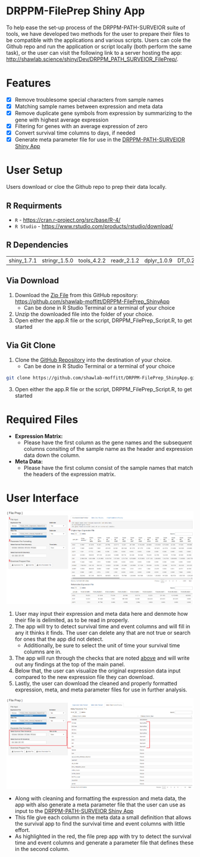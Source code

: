 # DRPPM-FilePrep Shiny App

To help ease the set-up process of the DRPPM-PATH-SURVEIOR suite of tools, we have developed two methods for the user to prepare their files to be compatible with the applications and various scripts. Users can cole the Github repo and run the application or script locally (both perform the same task), or the user can visit the following link to a server hosting the app: http://shawlab.science/shiny/Dev/DRPPM_PATH_SURVEIOR_FilePrep/.

# Features

- [x] Remove troublesome special characters from sample names
- [x] Matching sample names between expression and meta data
- [x] Remove duplicate gene symbols from expression by summarizing to the gene with highest average expression
- [x] Filtering for genes with an average expression of zero
- [x] Convert survival time columns to days, if needed
- [x] Generate meta parameter file for use in the [DRPPM-PATH-SURVEIOR Shiny App](https://github.com/shawlab-moffitt/DRPPM-PATH-SURVEIOR-Suite/tree/main/2-DRPPM-PATH-SURVEIOR-InteractiveApp)

# User Setup

Users download or cloe the Github repo to prep their data locally.

## R Requirments

* `R` - https://cran.r-project.org/src/base/R-4/
* `R Studio` - https://www.rstudio.com/products/rstudio/download/

## R Dependencies

|  |  |  |  |  |  |
| --- | --- | --- | --- | --- | --- |
| shiny_1.7.1 | stringr_1.5.0 | tools_4.2.2 | readr_2.1.2 | dplyr_1.0.9 | DT_0.23 |

## Via Download

1. Download the [Zip File](https://github.com/shawlab-moffitt/DRPPM-FilePrep_ShinyApp/archive/refs/heads/main.zip) from this GitHub repository: https://github.com/shawlab-moffitt/DRPPM-FilePrep_ShinyApp
   * Can be done in R Studio Terminal or a terminal of your choice
2. Unzip the downloaded file into the folder of your choice.
4. Open either the app.R file or the script, DRPPM_FilePrep_Script.R, to get started

## Via Git Clone

1. Clone the [GitHub Repository](https://github.com/shawlab-moffitt/DRPPM-FilePrep_ShinyApp.git) into the destination of your choice.
   * Can be done in R Studio Terminal or a terminal of your choice
```bash
git clone https://github.com/shawlab-moffitt/DRPPM-FilePrep_ShinyApp.git
```
3. Open either the app.R file or the script, DRPPM_FilePrep_Script.R, to get started

# Required Files

* **Expression Matrix:**
  * Please have the first column as the gene names and the subsequent columns consiting of the sample name as the header and expression data down the column.
* **Meta Data:**
  * Please have the first column consist of the sample names that match the headers of the expression matrix.


# User Interface

![alt text](https://github.com/shawlab-moffitt/DRPPM-FilePrep_ShinyApp/blob/main/Example_UI_Screenshots/DRPPM_PATH_SURVEIOR_FilePrepApp1.PNG?raw=true)

1. User may input their expression and meta data here and denmote how their file is delimited, as to be read in properly.
2. The app will try to detect survival time and event columns and will fill in any it thinks it finds. The user can delete any that are not true or search for ones that the app did not detect. 
   * Additionally, be sure to select the unit of time your survival time columns are in.
3. The app will run through the checks that are noted [above](https://github.com/shawlab-moffitt/DRPPM-FilePrep_ShinyApp#features) and will write out any findings at the top of the main panel.
4. Below that, the user can visualize the original expression data input compared to the new expression file they can download.
5. Lastly, the user can download the cleaned and properly formatted expression, meta, and meta parameter files for use in further analysis.

![alt text](https://github.com/shawlab-moffitt/DRPPM-FilePrep_ShinyApp/blob/main/Example_UI_Screenshots/DRPPM_PATH_SURVEIOR_FilePrepApp2.PNG?raw=true)

* Along with cleaning and formatting the expression and meta data, the app with also generate a meta parameter file that the user can use as input to the [DRPPM-PATH-SURVEIOR Shiny App](https://github.com/shawlab-moffitt/DRPPM-PATH-SURVEIOR-Suite/tree/main/2-DRPPM-PATH-SURVEIOR-InteractiveApp)
* This file give each column in the meta data a small definition that allows the survival app to find the survival time and event columns with little effort. 
* As highlighted in the red, the file prep app with try to detect the survival time and event columns and generate a parameter file that defines these in the second column.


